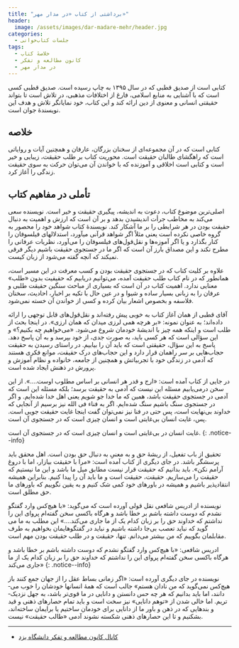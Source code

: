 ```yaml
---
title: "برداشتی از کتاب «در مدار مهر»"
header:
  image: /assets/images/dar-madare-mehr/header.jpg
categories:
  - جلسات کتاب‌خوانی
tags:
  - خلاصهٔ کتاب
  - کانون مطالعه و تفکر
  - در مدار مهر
---
```


کتابی است از صدیق قطبی که در سال ۱۳۹۵ به چاپ رسیده است. صدیق قطبی کسی است که با آشنایی به منابع اسلامی، فارغ از اختلافات مذهبی، در تلاش است تا بتواند حقیقتی انسانی و معنوی از دین ارائه کند و این کتاب، خود نمایانگر تلاش و هدف این نویسندۀ جوان است.

## خلاصه

کتابی است که در آن مجموعه­‌ای از سخنان بزرگان، عارفان و همچنین آیات و روایاتی است که راهگشای طالبان حقیقت است. محوریت کتاب بر طلب حقیقت، زیبایی و خیر است و کتابی است اخلاقی و آموزنده که با خواندن آن می­‌توان حرکت به سوی حقیقت زندگی را آغاز کرد.

## تأملی در مفاهیم کتاب

اصلی‌ترین موضوع کتاب، دعوت به اندیشه، پیگیری حقیقت و خیر است. نویسنده سعی می­‌کند به مخاطب جرأت اندیشیدن بدهد و بر آن است که ارزش و اهمیت به دنبال حقیقت بودن در هر شرایطی را بر ما آشکار کند. نویسندۀ کتاب شواهد خود را محصور به گروه خاصی نکرده است یعنی مثلاً اگر شواهد قرآنی می­آورد، استدلال­های فیلسوفان را کنار بگذارد و یا اگر آموزه‌­ها و نقل‌­قول‌­های فیلسوفان را می­‌آورد، نظریات عرفانی را مطرح نکند و این مصداق بارز آن است که اگر ما در جستجوی حقیقت باشیم دیگر فرقی نمی­کند که آنچه گفته می­‌شود از زبان کیست.

علاوه بر کلیت کتاب که در جستجوی حقیقت بودن و کسب معرفت در این مسیر است، همانطور که در نام کتاب طلب حقیقت آمده، می­‌توانیم دریابیم که حقیقیت بدون «طلب» معنایی ندارد. اهمیت کتاب در آن است که بسیاری از مباحث سنگین حقیقت طلبی و عرفان را به زبانی بسیار ساده و شیوا و در عین حال با تکیه بر اخبار، احادیث، سخنان فلاسفه و بخصوص اشعار بیان کرده و کسی از خواندن آن خسته نمی­‌شود.

آقای قطبی از همان آغاز کتاب به خوبی پیش رفته­‌اند و نقل­‌قول‌­های قابل توجهی را ارائه داده‌­اند؛ به عنوان نمونه: «بر هرچه همی لرزی می­دان که همان ارزی». در اینجا بحث از طلب است و اینکه همه چیز با اندیشۀ خودمان شروع می­‌شود. «می­‌خواهیم چه بکنیم؟» و این سؤالی است که هر کسی باید، به صورت جدی، از خود بپرسد و به آن پاسخ دهد. پاسخ به این سؤال، حقیقتی است که باید آن را بیابیم. در راستای رسیدن به حقیقت حجاب‌­هایی بر سر راهمان قرار دارد و این حجاب­‌های درک حقیقت، موانع فکری هستند که آدمی در زندگی خود با تجربیاتش و همچنین از جامعه، خانواده و نظام آموزش و پرورش در ذهنش ایجاد شده است.

در جایی از کتاب آمده است: «ارج و قدر هر انسانی بر اساس مطلوب اوست....». از این سخن درمی­‌یابیم مسئله این نیست که آدمی به حقیقت برسد؛ بلکه مسئله این است که آدمی در جستجوی حقیقت باشد، همین که ما خدا جو شویم یعنی اهل خدا شده­‌ایم. و اگر در جستجوی سنگ باشیم سنگ شده‌­ایم. اگر به فناء فی الله نیز برسیم از آنجایی که خداوند بی­‌نهایت است، پس حتی در فنا نیز نمی‌­توان گفت اینجا غایت حقیقت جویی است. پس، غایت انسان بی­‌غایتی است و انسان چیزی است که در جستجوی آن است.

غایت انسان در بی‌غایتی است و انسان چیزی است که در جستجوی آن است.
{: .notice--info}

تحقیق از باب تفعیل، از ریشۀ حق و به معنیِ به دنبال حق بودن است. اهل محقق باید پرسشگر باشد. در جای دیگری از کتاب آمده است: «مرا با حقیقت بیازار، اما با دروغ آرامم نکن». باید بدانیم که حقیقت قرار نیست مطابق میل ما باشد و این ما نیستیم که حقیقت را می­‌سازیم. حقیقت، حقیقت است و ما باید آن را پیدا کنیم. بنابراین همیشه انتقادپذیر باشیم و همیشه در باورهای خود کمی شک کنیم و به یقین نگوییم که باورهای ما حق مطلق است.

نویسنده از ادریس شافعی نقل قولی آورده است که می‌­گوید: «با هیچ‌کس وارد گفتگو نشدم که دوست داشته باشم بر خطا باشد و هرگاه باکسی سخن گفته‌­ام پروای این را نداشتم که خداوند حق را بر زبان کدام یک از ما جاری می­‌کند....» این مطلب به ما می­‌گوید که نباید تعصب بی‌­جا داشته باشیم و نباید در گفتگوهایمان بخواهیم به طرف مقابلمان بگوییم که من بیشتر می­‌دانم. تنها، حقیقت و در طلب حقیقت بودن مهم است.

ادریس شافعی: «با هیچ‌کس وارد گفتگو نشدم که دوست داشته باشم بر خطا باشد و هرگاه باکسی سخن گفته‌­ام پروای این را نداشتم که خداوند حق را بر زبان کدام یک از ما جاری می‌­کند»
{: .notice--info}

نویسنده در جای دیگری آورده است: «اگر زمانی بساط عقل را از جهان جمع کنند باز هیچ‌کس نمی­‌گوید که من نادان هستم» جالب است که همۀ انسان­ها خودشان را خوب می‌­دانند، اما باید بدانیم که هر چه حس دانستن و دانایی در ما قوی­‌تر باشد، به جهل نزدیک‌­تریم. اما خالی شدن از «توهم دانایی» نیز سخت است و باید تمام حصارهای ذهنی و قید و بندهایی که در ذهن و باور ما از دانایی برای خودمان ساختیم یا برایمان ساخته‌­اند، بشکنیم و تا این حصارهای ذهنی شکسته نشوند آدمی «طالب حقیقت» نیست.

---

- [کانال کانون مطالعه و تفکر دانشگاه یزد](https://t.me/tafakor_yazduni)
